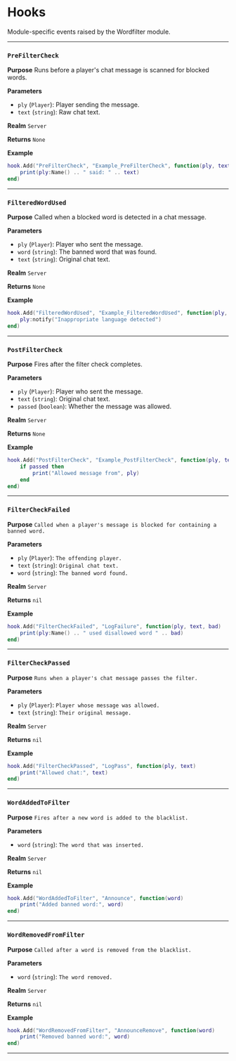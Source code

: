 # Hooks
Module-specific events raised by the Wordfilter module.

---
### `PreFilterCheck`

**Purpose**
Runs before a player's chat message is scanned for blocked words.

**Parameters**

* `ply` (`Player`): Player sending the message.
* `text` (`string`): Raw chat text.

**Realm**
`Server`

**Returns**
`None`

**Example**

```lua
hook.Add("PreFilterCheck", "Example_PreFilterCheck", function(ply, text)
    print(ply:Name() .. " said: " .. text)
end)
```

---

### `FilteredWordUsed`

**Purpose**
Called when a blocked word is detected in a chat message.

**Parameters**

* `ply` (`Player`): Player who sent the message.
* `word` (`string`): The banned word that was found.
* `text` (`string`): Original chat text.

**Realm**
`Server`

**Returns**
`None`

**Example**

```lua
hook.Add("FilteredWordUsed", "Example_FilteredWordUsed", function(ply, word, text)
    ply:notify("Inappropriate language detected")
end)
```

---

### `PostFilterCheck`

**Purpose**
Fires after the filter check completes.

**Parameters**

* `ply` (`Player`): Player who sent the message.
* `text` (`string`): Original chat text.
* `passed` (`boolean`): Whether the message was allowed.

**Realm**
`Server`

**Returns**
`None`

**Example**

```lua
hook.Add("PostFilterCheck", "Example_PostFilterCheck", function(ply, text, passed)
    if passed then
        print("Allowed message from", ply)
    end
end)
```


---

### `FilterCheckFailed`

**Purpose**
`Called when a player's message is blocked for containing a banned word.`

**Parameters**

* `ply` (`Player`): `The offending player.`
* `text` (`string`): `Original chat text.`
* `word` (`string`): `The banned word found.`

**Realm**
`Server`

**Returns**
`nil`

**Example**

```lua
hook.Add("FilterCheckFailed", "LogFailure", function(ply, text, bad)
    print(ply:Name() .. " used disallowed word " .. bad)
end)
```

---

### `FilterCheckPassed`

**Purpose**
`Runs when a player's chat message passes the filter.`

**Parameters**

* `ply` (`Player`): `Player whose message was allowed.`
* `text` (`string`): `Their original message.`

**Realm**
`Server`

**Returns**
`nil`

**Example**

```lua
hook.Add("FilterCheckPassed", "LogPass", function(ply, text)
    print("Allowed chat:", text)
end)
```

---

### `WordAddedToFilter`

**Purpose**
`Fires after a new word is added to the blacklist.`

**Parameters**

* `word` (`string`): `The word that was inserted.`

**Realm**
`Server`

**Returns**
`nil`

**Example**

```lua
hook.Add("WordAddedToFilter", "Announce", function(word)
    print("Added banned word:", word)
end)
```

---

### `WordRemovedFromFilter`

**Purpose**
`Called after a word is removed from the blacklist.`

**Parameters**

* `word` (`string`): `The word removed.`

**Realm**
`Server`

**Returns**
`nil`

**Example**

```lua
hook.Add("WordRemovedFromFilter", "AnnounceRemove", function(word)
    print("Removed banned word:", word)
end)
```

---
